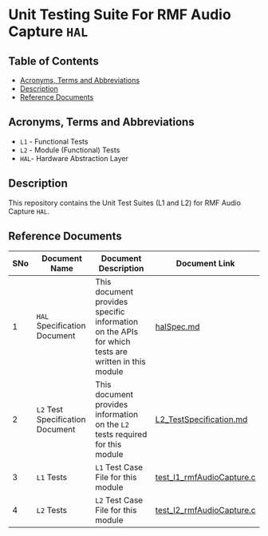 # Unit Testing Suite For RMF Audio Capture `HAL`

## Table of Contents

- [Acronyms, Terms and Abbreviations](#acronyms-terms-and-abbreviations)
- [Description](#description)
- [Reference Documents](#reference-documents)

## Acronyms, Terms and Abbreviations

- `L1` - Functional Tests
- `L2` - Module (Functional) Tests
- `HAL`- Hardware Abstraction Layer

## Description

This repository contains the Unit Test Suites (L1 and L2) for RMF Audio Capture `HAL`.

## Reference Documents

<!-- Need to update links to rdkcentral and point to branch main-->
|SNo|Document Name|Document Description|Document Link|
|---|-------------|--------------------|-------------|
|1|`HAL` Specification Document|This document provides specific information on the APIs for which tests are written in this module|[halSpec.md](https://github.com/comcast-sky/rdk-components-hal-rmfaudiocapture/blob/master/docs/pages/halSpec.md "halSpec.md")|
|2|`L2` Test Specification Document|This document provides information on the `L2` tests required for this module|[L2_TestSpecification.md](https://github.com/comcast-sky/rdk-components-haltest-rmfaudiocapture/blob/master/docs/pages/L2_TestSpecification.md "L2_TestSpecification.md")|
|3|`L1` Tests |`L1` Test Case File for this module |[test_l1_rmfAudioCapture.c](https://github.com/comcast-sky/rdk-components-haltest-rmfaudiocapture/blob/master/src/test_l1_rmfAudioCapture.c "test_l1_rmfAudioCapture.c")|
|4|`L2` Tests |`L2` Test Case File for this module|[test_l2_rmfAudioCapture.c](https://github.com/comcast-sky/rdk-components-haltest-rmfaudiocapture/blob/master/src/test_l2_rmfAudioCapture.c "test_l2_rmfAudioCapture.c")|
